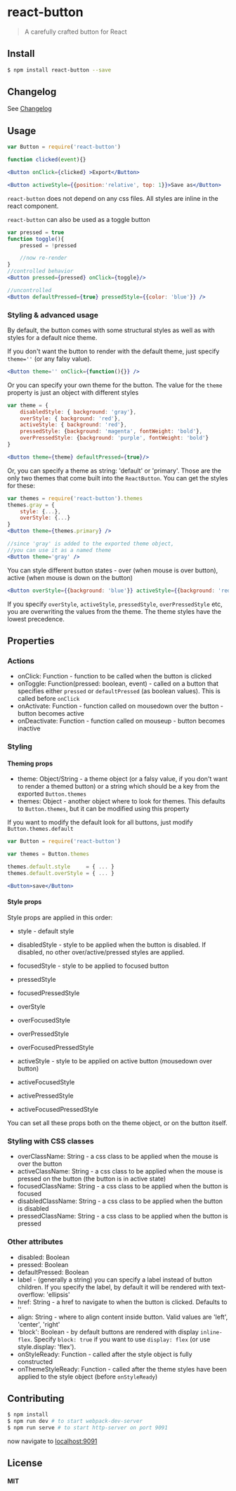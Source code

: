 react-button
============

> A carefully crafted button for React

## Install

```sh
$ npm install react-button --save
```

## Changelog

See [Changelog](./CHANGELOG.md)

## Usage

```jsx
var Button = require('react-button')

function clicked(event){}

<Button onClick={clicked} >Export</Button>

<Button activeStyle={{position:'relative', top: 1}}>Save as</Button>
```

`react-button` does not depend on any css files. All styles are inline in the react component.

`react-button` can also be used as a toggle button
```jsx
var pressed = true
function toggle(){
	pressed = !pressed

	//now re-render
}
//controlled behavior
<Button pressed={pressed} onClick={toggle}/>

//uncontrolled
<Button defaultPressed={true} pressedStyle={{color: 'blue'}} />
```

### Styling & advanced usage

By default, the button comes with some structural styles as well as with styles for a default nice theme.

If you don't want the button to render with the default theme, just specify `theme=''` (or any falsy value).

```jsx
<Button theme='' onClick={function(){}} />
```

Or you can specify your own theme for the button.
The value for the `theme` property is just an object with different styles

```jsx
var theme = {
	disabledStyle: { background: 'gray'},
	overStyle: { background: 'red'},
	activeStyle: { background: 'red'},
	pressedStyle: {background: 'magenta', fontWeight: 'bold'},
	overPressedStyle: {background: 'purple', fontWeight: 'bold'}
}

<Button theme={theme} defaultPressed={true}/>
```
Or, you can specify a theme as string: 'default' or 'primary'. Those are the only two themes that come built into the `ReactButton`. You can get the styles for these:

```jsx
var themes = require('react-button').themes
themes.gray = {
	style: {...},
	overStyle: {...}
}
<Button theme={themes.primary} />

//since 'gray' is added to the exported theme object,
//you can use it as a named theme
<Button theme='gray' />
```

You can style different button states - over (when mouse is over button), active (when mouse is down on the button)

```jsx
<Button overStyle={{background: 'blue'}} activeStyle={{background: 'red'}} />
```
If you specify `overStyle`, `activeStyle`, `pressedStyle`, `overPressedStyle` etc, you are overwriting the values from the theme. The theme styles have the lowest precedence.

## Properties

### Actions

 * onClick: Function - function to be called when the button is clicked
 * onToggle: Function(pressed: boolean, event) - called on a button that specifies either `pressed` or `defaultPressed` (as boolean values). This is called before `onClick`
 * onActivate: Function - function called on mousedown over the button - button becomes active
 * onDeactivate: Function - function called on mouseup - button becomes inactive

### Styling

#### Theming props

 * theme: Object/String - a theme object (or a falsy value, if you don't want to render a themed button) or a string which should be a key from the exported `Button.themes`
 * themes: Object - another object where to look for themes. This defaults to `Button.themes`, but it can be modified using this property

 If you want to modify the default look for all buttons, just modify `Button.themes.default`

```jsx
var Button = require('react-button')

var themes = Button.themes

themes.default.style     = { ... }
themes.default.overStyle = { ... }

<Button>save</Button>

```

#### Style props

Style props are applied in this order:

 * style - default style
 * disabledStyle - style to be applied when the button is disabled. If disabled, no other over/active/pressed styles are applied.
 * focusedStyle - style to be applied to focused button
 * pressedStyle

 * focusedPressedStyle

 * overStyle
 * overFocusedStyle
 * overPressedStyle
 * overFocusedPressedStyle

 * activeStyle - style to be applied on active button (mousedown over button)
 * activeFocusedStyle
 * activePressedStyle
 * activeFocusedPressedStyle

You can set all these props both on the theme object, or on the button itself.

### Styling with CSS classes
 * overClassName: String - a css class to be applied when the mouse is over the button
 * activeClassName: String - a css class to be applied when the mouse is pressed on the button (the button is in active state)
 * focusedClassName: String - a css class to be applied when the button is focused
 * disabledClassName: String - a css class to be applied when the button is disabled
 * pressedClassName: String - a css class to be applied when the button is pressed

### Other attributes
 * disabled: Boolean
 * pressed: Boolean
 * defaultPressed: Boolean
 * label - (generally a string) you can specify a label instead of button children. If you specify the label, by default it will be rendered with text-overflow: 'ellipsis'
 * href: String - a href to navigate to when the button is clicked. Defaults to ''
 * align: String - where to align content inside button. Valid values are 'left', 'center', 'right'
 * 'block': Boolean - by default buttons are rendered with display `inline-flex`. Specify `block: true` if you want to use `display: flex` (or use style.display: 'flex').
 * onStyleReady: Function - called after the style object is fully constructed
 * onThemeStyleReady: Function - called after the theme styles have been applied to the style object (before `onStyleReady`)

## Contributing

```sh
$ npm install
$ npm run dev # to start webpack-dev-server
$ npm run serve # to start http-server on port 9091
```

now navigate to [localhost:9091](http://localhost:9091)

## License

#### MIT